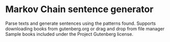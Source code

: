 Markov Chain sentence generator
===============================

Parse texts and generate sentences using the patterns found.
Supports downloading books from gutenberg.org or drag and drop from file manager
Sample books included under the Project Gutenberg license.
